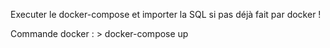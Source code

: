 Executer le docker-compose et importer la SQL si pas déjà fait par docker !

Commande docker : > docker-compose up
